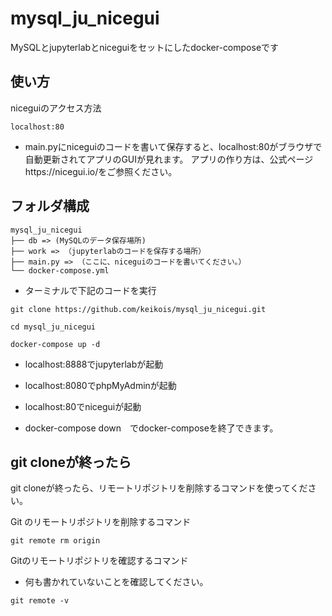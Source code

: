 # mysql_ju_nicegui
MySQLとjupyterlabとniceguiをセットにしたdocker-composeです

## 使い方
niceguiのアクセス方法
```
localhost:80
```
- main.pyにniceguiのコードを書いて保存すると、localhost:80がブラウザで自動更新されてアプリのGUIが見れます。
アプリの作り方は、公式ページhttps://nicegui.io/をご参照ください。

## フォルダ構成
```
mysql_ju_nicegui
├── db => (MySQLのデータ保存場所)
├── work => （jupyterlabのコードを保存する場所）
├── main.py => （ここに、niceguiのコードを書いてください。）
└── docker-compose.yml
```
- ターミナルで下記のコードを実行
```
git clone https://github.com/keikois/mysql_ju_nicegui.git
```
```
cd mysql_ju_nicegui
```
```
docker-compose up -d
```

- localhost:8888でjupyterlabが起動
- localhost:8080でphpMyAdminが起動
- localhost:80でniceguiが起動

- docker-compose down　でdocker-composeを終了できます。

## git cloneが終ったら
git cloneが終ったら、リモートリポジトリを削除するコマンドを使ってください。

Git のリモートリポジトリを削除するコマンド
```
git remote rm origin 
```
Gitのリモートリポジトリを確認するコマンド
- 何も書かれていないことを確認してください。
```
git remote -v 
```
